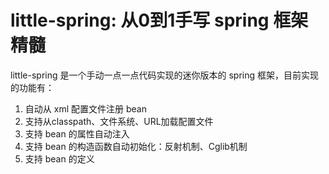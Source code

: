 # little-spring: 从0到1手写 spring 框架精髓

little-spring 是一个手动一点一点代码实现的迷你版本的 spring 框架，目前实现的功能有：

1. 自动从 xml 配置文件注册 bean
2. 支持从classpath、文件系统、URL加载配置文件
3. 支持 bean 的属性自动注入
4. 支持 bean 的构造函数自动初始化：反射机制、Cglib机制
5. 支持 bean 的定义
